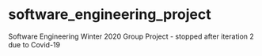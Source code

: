 # software_engineering_project
Software Engineering Winter 2020 Group Project - stopped after iteration 2 due to Covid-19
